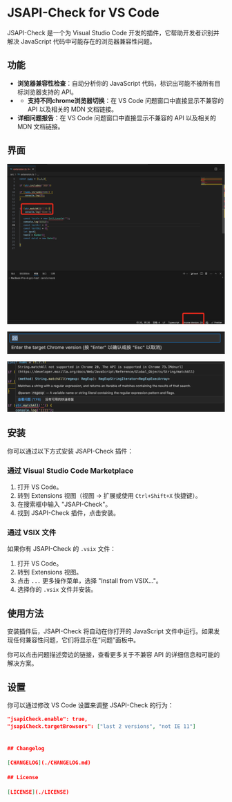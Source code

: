 # JSAPI-Check for VS Code

JSAPI-Check 是一个为 Visual Studio Code 开发的插件，它帮助开发者识别并解决 JavaScript 代码中可能存在的浏览器兼容性问题。

## 功能

- **浏览器兼容性检查**：自动分析你的 JavaScript 代码，标识出可能不被所有目标浏览器支持的 API。
- - **支持不同chrome浏览器切换**：在 VS Code 问题窗口中直接显示不兼容的 API 以及相关的 MDN 文档链接。
- **详细问题报告**：在 VS Code 问题窗口中直接显示不兼容的 API 以及相关的 MDN 文档链接。

## 界面

![alt text](image-1.png)

![alt text](image.png)

![alt text](image-2.png)

## 安装

你可以通过以下方式安装 JSAPI-Check 插件：

### 通过 Visual Studio Code Marketplace

1. 打开 VS Code。
2. 转到 Extensions 视图（视图 -> 扩展或使用 `Ctrl+Shift+X` 快捷键）。
3. 在搜索框中输入 "JSAPI-Check"。
4. 找到 JSAPI-Check 插件，点击安装。

### 通过 VSIX 文件

如果你有 JSAPI-Check 的 `.vsix` 文件：
1. 打开 VS Code。
2. 转到 Extensions 视图。
3. 点击 `...` 更多操作菜单，选择 "Install from VSIX..."。
4. 选择你的 `.vsix` 文件并安装。

## 使用方法

安装插件后，JSAPI-Check 将自动在你打开的 JavaScript 文件中运行。如果发现任何兼容性问题，它们将显示在“问题”面板中。

你可以点击问题描述旁边的链接，查看更多关于不兼容 API 的详细信息和可能的解决方案。


## 设置

你可以通过修改 VS Code 设置来调整 JSAPI-Check 的行为：

```json
"jsapiCheck.enable": true,
"jsapiCheck.targetBrowsers": ["last 2 versions", "not IE 11"]


## Changelog

[CHANGELOG](./CHANGELOG.md)

## License

[LICENSE](./LICENSE)